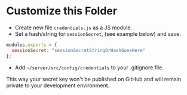 # Customize this Folder

- Create new file `credentials.js` as a JS module.
- Set a hash/string for `sessionSecret`, (see example below) and save.

```javascript
modules.exports = {
  sessionSecret: "sessionSecretStringOrHashGoesHere"
};
```

- Add `~/server/src/config/credentials` to your .gitignore file.

This way your secret key won't be published on GitHub and will remain private to your development environment.

